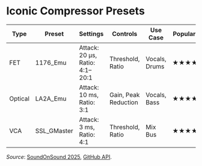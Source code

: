 # Iconic Compressor Presets
| Type | Preset | Settings | Controls | Use Case | Popularity | Demo |
|------|--------|----------|----------|----------|------------|------|
| FET | 1176_Emu | Attack: 20 µs, Ratio: 4:1–20:1 | Threshold, Ratio | Vocals, Drums | ★★★★★ | [Demo](https://necrotronics.com/demos/1176) |
| Optical | LA2A_Emu | Attack: 10 ms, Ratio: 3:1 | Gain, Peak Reduction | Vocals, Bass | ★★★★☆ | [Demo](https://necrotronics.com/demos/la2a) |
| VCA | SSL_GMaster | Attack: 3 ms, Ratio: 4:1 | Threshold, Ratio | Mix Bus | ★★★★★ | [Demo](https://necrotronics.com/demos/ssl) |

*Source*: [SoundOnSound 2025](https://www.soundonsound.com), [GitHub API](https://api.github.com/repos/necrotronics/presets).
